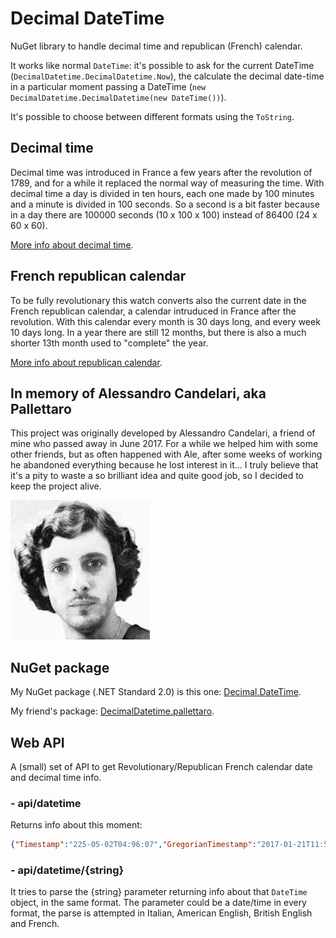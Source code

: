 # Decimal DateTime

NuGet library to handle decimal time and republican (French) calendar.

It works like normal `DateTime`: it's possible to ask for the current DateTime (`DecimalDatetime.DecimalDatetime.Now`), the calculate the decimal date-time in a particular moment passing a DateTime (`new DecimalDatetime.DecimalDatetime(new DateTime())`).

It's possible to choose between different formats using the `ToString`.

## Decimal time

Decimal time was introduced in France a few years after the revolution of 1789, and for a while it replaced the normal way of measuring the time. With decimal time a day is divided in ten hours, each one made by 100 minutes and a minute is divided in 100 seconds. So a second is a bit faster because in a day there are 100000 seconds (10 x 100 x 100) instead of 86400 (24 x 60 x 60).

[More info about decimal time](https://en.wikipedia.org/wiki/Decimal_time).

## French republican calendar

To be fully revolutionary this watch converts also the current date in the French republican calendar, a calendar intruduced in France after the revolution. With this calendar every month is 30 days long, and every week 10 days long. In a year there are still 12 months, but there is also a much shorter 13th month used to "complete" the year.

[More info about republican calendar](https://en.wikipedia.org/wiki/French_Republican_Calendar).

## In memory of Alessandro Candelari, aka Pallettaro

This project was originally developed by Alessandro Candelari, a friend of mine who passed away in June 2017. For a while we helped him with some other friends, but as often happened with Ale, after some weeks of working he abandoned everything because he lost interest in it...
I truly believe that it's a pity to waste a so brilliant idea and quite good job, so I decided to keep the project alive.

![Pallettaro](readme/pallettaro.jpg)

## NuGet package

My NuGet package (.NET Standard 2.0) is this one: [Decimal.DateTime](https://www.nuget.org/packages/Decimal.DateTime/).

My friend's package: [DecimalDatetime.pallettaro](https://www.nuget.org/packages/DecimalDatetime.pallettaro/).

## Web API

A (small) set of API to get Revolutionary/Republican French calendar date and decimal time info.

### - api/datetime

Returns info about this moment:

```json
{"Timestamp":"225-05-02T04:96:07","GregorianTimestamp":"2017-01-21T11:54:21","Year":225,"Month":5,"MonthName":"Piovoso","Day":2,"DayName":"Muschio","Hour":4,"Minute":96,"Second":7,"DayInYear":122}
```

### - api/datetime/{string}

It tries to parse the {string} parameter returning info about that `DateTime` object, in the same format.
The parameter could be a date/time in every format, the parse is attempted in Italian, American English, British English and French.